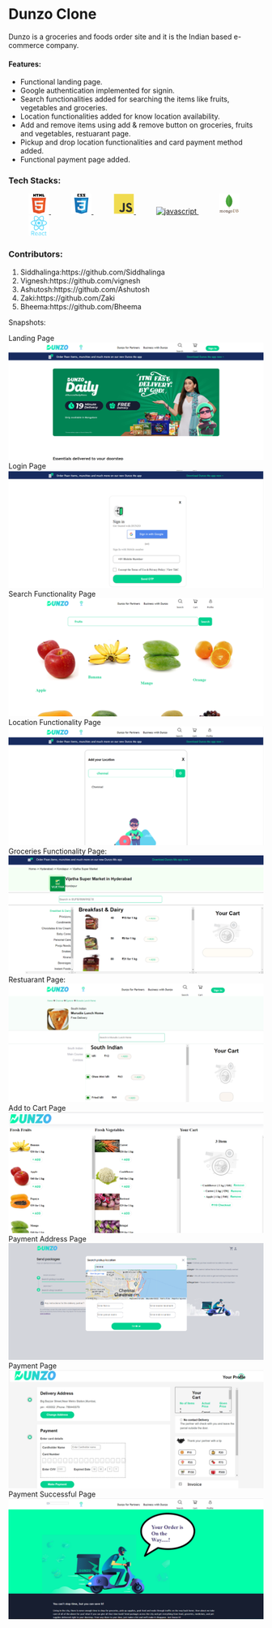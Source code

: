 <h1>Dunzo Clone</h1>
<p>Dunzo is a groceries and foods order site and it is the Indian based e-commerce company.</p>
<h4>Features:</h4>
<ul>
  <li>Functional landing page.</li>
  <li>Google authentication implemented for signin.</li>
  <li>Search functionalities added for searching the items like fruits, vegetables and groceries.</li>
  <li>Location functionalities added for know location availability.</li>
  <li>Add and remove items using add & remove button on groceries, fruits and vegetables, restuarant page.</li>
  <li>Pickup and drop location functionalities and card payment method added.</li>
  <li>Functional payment page added.</li>
</ul>

<h3 align="left">Tech Stacks:</h3>
<p align="left">
<a href="https://www.w3.org/html/" target="_blank" rel="noreferrer"> <img style="margin-left:40px" src="https://raw.githubusercontent.com/devicons/devicon/master/icons/html5/html5-original-wordmark.svg" alt="html5" width="40" height="40"/> </a> 
<a href="https://www.w3schools.com/css/" target="_blank" rel="noreferrer"> <img style="margin-left:40px" src="https://raw.githubusercontent.com/devicons/devicon/master/icons/css3/css3-original-wordmark.svg" alt="css3" width="40" height="40"/> </a> 
<a href="https://developer.mozilla.org/en-US/docs/Web/JavaScript" target="_blank" rel="noreferrer"> <img style="margin-left:40px" src="https://raw.githubusercontent.com/devicons/devicon/master/icons/javascript/javascript-original.svg" alt="javascript" width="40" height="40"/> </a> 
<a href="https://developer.mozilla.org/en-US/docs/Web/JavaScript" target="_blank" rel="noreferrer"> <img style="margin-left:40px" src="https://cdn-icons-png.flaticon.com/512/25/25231.png" alt="javascript" width="40" height="40"/> </a> 
<a href="https://www.mongodb.com/" target="_blank" rel="noreferrer"> <img style="margin-left:40px" src="https://raw.githubusercontent.com/devicons/devicon/master/icons/mongodb/mongodb-original-wordmark.svg" alt="mongodb" width="40" height="40"/> </a>
<a href="https://reactjs.org/" target="_blank" rel="noreferrer"> <img style="margin-left:40px" src="https://raw.githubusercontent.com/devicons/devicon/master/icons/react/react-original-wordmark.svg" alt="react" width="40" height="40"/> </a> 
</p>

<h3>Contributors:</h3>
<ol>
  <li>Siddhalinga:https://github.com/Siddhalinga</li>
  <li>Vignesh:https://github.com/vignesh</li>
  <li>Ashutosh:https://github.com/Ashutosh</li>
  <li>Zaki:https://github.com/Zaki</li>
  <li>Bheema:https://github.com/Bheema</li>
</ol>

  Snapshots:
  
 Landing Page
![](/Dunzo/dunzo1.png)
Login Page
![](/Dunzo/dunzo2.png)
 Search Functionality Page
 ![](/Dunzo/dunzo3.png)
  Location Functionality Page
  ![](/Dunzo/dunzo4.png)
   Groceries Functionality Page:
   ![](/Dunzo/dunzo5.png)
    Restuarant Page:
    ![](/Dunzo/dunzo6.png)
     Add to Cart Page
     ![](/Dunzo/dunzo7.png)
      Payment Address Page
      ![](/Dunzo/dunzo8.png)
       Payment Page
       ![](/Dunzo/dunzo9.png)
        Payment Successful Page
        ![](/Dunzo/dunzo10.png)
